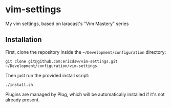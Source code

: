 # vim-settings
My vim settings, based on laracast's "Vim Mastery" series

## Installation

First, clone the repository inside the `~/Development/configuration` directory:
```
git clone git@github.com:ericdsw/vim-settings.git ~/Development/configuration/vim-settings
```

Then just run the provided install script:
```
./install.sh
```

Plugins are managed by Plug, which will be automatically installed if it's not already present.
